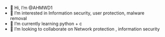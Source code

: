 - 👋 Hi, I’m @AHMWD1
- 👀 I’m interested in Information security, user protection, malware removal
- 🌱 I’m currently learning  python + c
- 💞️ I’m looking to collaborate on Network protection , information security

<!---
AHMWD1/AHMWD1 is a ✨ special ✨ repository because its `README.md` (this file) appears on your GitHub profile.
You can click the Preview link to take a look at your changes.
--->
